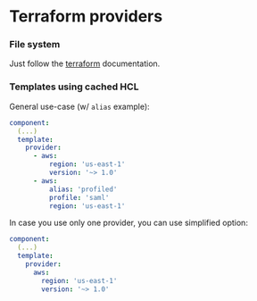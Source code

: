 # Terraform providers

### File system

Just follow the [terraform][1] documentation.

### Templates using cached HCL

General use-case (w/ `alias` example):

```yaml
component:
  (...)
  template:
    provider:
      - aws:
          region: 'us-east-1'
          version: '~> 1.0'
      - aws:
          alias: 'profiled'
          profile: 'saml'
          region: 'us-east-1'
```

In case you use only one provider, you can use simplified option:

```yaml
component:
  (...)
  template:
    provider:
      aws:
        region: 'us-east-1'
        version: '~> 1.0'
```

[1]: https://www.terraform.io/docs/configuration/providers.html
